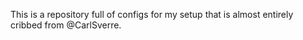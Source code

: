 This is a repository full of configs for my setup that is almost
entirely cribbed from @CarlSverre.
